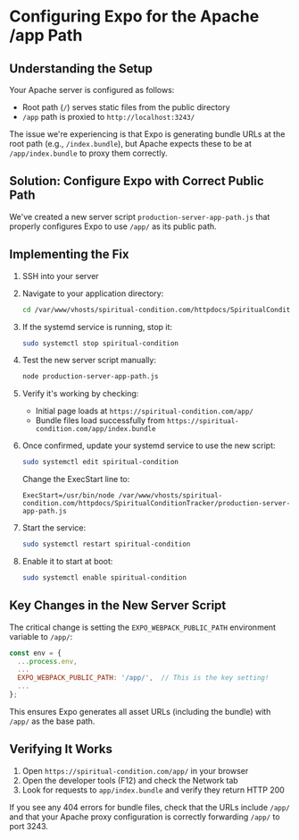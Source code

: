 # Configuring Expo for the Apache /app Path

## Understanding the Setup

Your Apache server is configured as follows:
- Root path (`/`) serves static files from the public directory
- `/app` path is proxied to `http://localhost:3243/`

The issue we're experiencing is that Expo is generating bundle URLs at the root path (e.g., `/index.bundle`), but Apache expects these to be at `/app/index.bundle` to proxy them correctly.

## Solution: Configure Expo with Correct Public Path

We've created a new server script `production-server-app-path.js` that properly configures Expo to use `/app/` as its public path.

## Implementing the Fix

1. SSH into your server
2. Navigate to your application directory:
   ```bash
   cd /var/www/vhosts/spiritual-condition.com/httpdocs/SpiritualConditionTracker
   ```

3. If the systemd service is running, stop it:
   ```bash
   sudo systemctl stop spiritual-condition
   ```

4. Test the new server script manually:
   ```bash
   node production-server-app-path.js
   ```

5. Verify it's working by checking:
   - Initial page loads at `https://spiritual-condition.com/app/`
   - Bundle files load successfully from `https://spiritual-condition.com/app/index.bundle`

6. Once confirmed, update your systemd service to use the new script:
   ```bash
   sudo systemctl edit spiritual-condition
   ```
   Change the ExecStart line to:
   ```
   ExecStart=/usr/bin/node /var/www/vhosts/spiritual-condition.com/httpdocs/SpiritualConditionTracker/production-server-app-path.js
   ```

7. Start the service:
   ```bash
   sudo systemctl restart spiritual-condition
   ```

8. Enable it to start at boot:
   ```bash
   sudo systemctl enable spiritual-condition
   ```

## Key Changes in the New Server Script

The critical change is setting the `EXPO_WEBPACK_PUBLIC_PATH` environment variable to `/app/`:

```javascript
const env = {
  ...process.env,
  ...
  EXPO_WEBPACK_PUBLIC_PATH: '/app/',  // This is the key setting!
  ...
};
```

This ensures Expo generates all asset URLs (including the bundle) with `/app/` as the base path.

## Verifying It Works

1. Open `https://spiritual-condition.com/app/` in your browser
2. Open the developer tools (F12) and check the Network tab
3. Look for requests to `app/index.bundle` and verify they return HTTP 200

If you see any 404 errors for bundle files, check that the URLs include `/app/` and that your Apache proxy configuration is correctly forwarding `/app/` to port 3243.